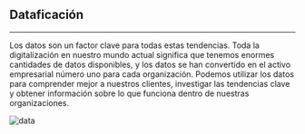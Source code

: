 ## Dataficación

---

Los datos son un factor clave para todas estas tendencias. Toda la digitalización en nuestro mundo actual significa que tenemos enormes cantidades de datos disponibles, y los datos se han convertido en el activo empresarial número uno para cada organización. Podemos utilizar los datos para comprender mejor a nuestros clientes, investigar las tendencias clave y obtener información sobre lo que funciona dentro de nuestras organizaciones.

![data](https://www-randstad-es.s3.amazonaws.com/wp-content/uploads/2016/08/dataficacion-880.jpg)
